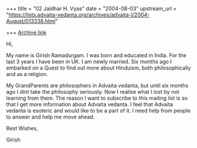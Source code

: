 +++
title = "02 Jaldhar H. Vyas"
date = "2004-08-03"
upstream_url = "https://lists.advaita-vedanta.org/archives/advaita-l/2004-August/013338.html"

+++
[Archive link](https://lists.advaita-vedanta.org/archives/advaita-l/2004-August/013338.html)

Hi,

My name is Girish Ramadurgam. I was born and educated in India. For  the last
3 years I have been in UK. I am newly married. Six months ago I  embarked on
a Quest to find out more about Hinduism, both philosophically and as  a
religion.

My GrandParents are philosophers in Advaita vedanta, but until six months
ago I dint take the philosophy seriously. Now I realise what I lost by not
learning from them. The reason I want to subscribe to this mailing list is so
that I get more information about Advaita vedanta. I feel that  Advaita vedanta
is esoteric and would like to be a part of it. I need  help from people to
answer and help me move ahead.

Best Wishes,

Girish


